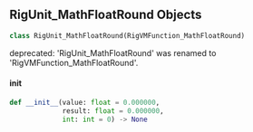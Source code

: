 ## RigUnit_MathFloatRound Objects

```python
class RigUnit_MathFloatRound(RigVMFunction_MathFloatRound)
```

deprecated: 'RigUnit_MathFloatRound' was renamed to 'RigVMFunction_MathFloatRound'.

<a id="unreal.RigUnit_MathFloatRound.__init__"></a>

#### __init__

```python
def __init__(value: float = 0.000000,
             result: float = 0.000000,
             int: int = 0) -> None
```

<a id="unreal.RigVMFunction_MathFloatToInt"></a>